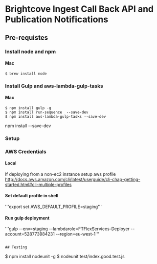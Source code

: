 # Brightcove Ingest Call Back API and Publication Notifications

## Pre-requistes

### Install node and npm
#### Mac
```
$ brew install node
```

### Install Gulp and aws-lambda-gulp-tasks
#### Mac
```
$ npm install gulp -g 
$ npm install run-sequence  --save-dev
$ npm install aws-lambda-gulp-tasks --save-dev
```


npm install --save-dev

### Setup

### AWS Credentials

#### Local
If deploying from a non-ec2 instance setup aws profile
http://docs.aws.amazon.com/cli/latest/userguide/cli-chap-getting-started.html#cli-multiple-profiles

#### Set default profile in shell
'''export set AWS_DEFAULT_PROFILE=staging'''

#### Run gulp deployment
'''gulp --env=staging --lambdarole=FTFlexServices-Deployer --account=528773984231 --region=eu-west-1'''
```

## Testing

```
$ npm install nodeunit -g
$ nodeunit test/index.good.test.js
```
